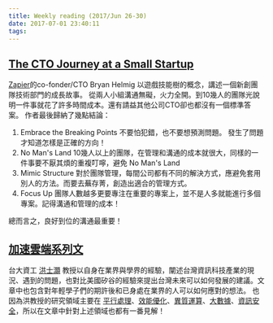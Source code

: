 ```yaml
---
title: Weekly reading (2017/Jun 26-30)
date: 2017-07-01 23:40:11
tags:
---
```


## [The CTO Journey at a Small Startup](https://zapier.com/engineering/startup-cto)
  [Zapier](https://zapier.com)的co-fonder/CTO Bryan Helmig 以遊戲技能樹的概念，講述一個新創團隊技術部門的成長故事。
  從兩人小組溝通無礙，火力全開。到10幾人的團隊光說明一件事就花了許多時間成本。還有請益其他公司CTO卻也都沒有一個標準答案。
  作者最後歸納了幾點結論：
  
  1. Embrace the Breaking Points
    不要怕犯錯，也不要想預測問題。 發生了問題才知道怎樣是正確的方向！
  2. No Man's Land
    10幾人以上的團隊，在管理和溝通的成本就很大，同樣的一件事要不厭其煩的重複叮嚀，避免 No Man's Land
  3. Mimic Structure
    對於團隊管理，每間公司都有不同的解決方式，應避免套用別人的方法。而要去蕪存菁，創造出適合的管理方式。
  4. Focus Up
    團隊人數越多更要專注在重要的專案上，並不是人多就能進行多個專案。記得溝通和管理的成本！

  總而言之，良好到位的溝通最重要！

## [加速雲端系列文](https://www.facebook.com/shihhaohung/notes?lst=1200532567%3A100000974924946%3A1498802718)
  台大資工 [洪士灝](https://www.facebook.com/shihhaohung) 教授以自身在業界與學界的經驗，闡述台灣資訊科技產業的現況、遇到的問題，也對比美國矽谷的經驗來提出台灣未來可以如何發展的建議。文章中也包含對年輕學子們的期許後和已身處在業界的人可以如何應對的想法。
  也因為洪教授的研究領域主要在 [平行處理](https://en.wikipedia.org/wiki/Parallel_computing)、[效能優化](https://en.wikipedia.org/wiki/Program_optimization)、[異質運算](https://en.wikipedia.org/wiki/Heterogeneous_computing)、[大數據](https://en.wikipedia.org/wiki/Big_data)、[資訊安全](https://en.wikipedia.org/wiki/Computer_security)，所以在文章中針對上述領域也都有一番見解！
